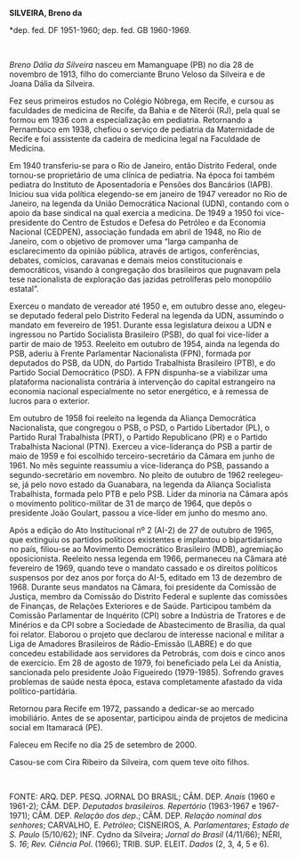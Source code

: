 **SILVEIRA, Breno da**

\*dep. fed. DF 1951-1960; dep. fed. GB 1960-1969.

 

*Breno Dália da Silveira* nasceu em Mamanguape (PB) no dia 28 de
novembro de 1913, filho do comerciante Bruno Veloso da Silveira e de
Joana Dália da Silveira.

Fez seus primeiros estudos no Colégio Nóbrega, em Recife, e cursou as
faculdades de medicina de Recife, da Bahia e de Niterói (RJ), pela qual
se formou em 1936 com a especialização em pediatria. Retornando a
Pernambuco em 1938, chefiou o serviço de pediatria da Maternidade de
Recife e foi assistente da cadeira de medicina legal na Faculdade de
Medicina.

Em 1940 transferiu-se para o Rio de Janeiro, então Distrito Federal,
onde tornou-se proprietário de uma clínica de pediatria. Na época foi
também pediatra do Instituto de Aposentadoria e Pensões dos Bancários
(IAPB). Iniciou sua vida política elegendo-se em janeiro de 1947
vereador no Rio de Janeiro, na legenda da União Democrática Nacional
(UDN), contando com o apoio da base sindical na qual exercia a medicina.
De 1949 a 1950 foi vice-presidente do Centro de Estudos e Defesa do
Petróleo e da Economia Nacional (CEDPEN), associação fundada em abril de
1948, no Rio de Janeiro, com o objetivo de promover uma “larga campanha
de esclarecimento da opinião pública, através de artigos, conferências,
debates, comícios, caravanas e demais meios constitucionais e
democráticos, visando à congregação dos brasileiros que pugnavam pela
tese nacionalista de exploração das jazidas petrolíferas pelo monopólio
estatal”.

Exerceu o mandato de vereador até 1950 e, em outubro desse ano,
elegeu-se deputado federal pelo Distrito Federal na legenda da UDN,
assumindo o mandato em fevereiro de 1951. Durante essa legislatura
deixou a UDN e ingressou no Partido Socialista Brasileiro (PSB), do qual
foi vice-líder a partir de maio de 1953. Reeleito em outubro de 1954,
ainda na legenda do PSB, aderiu à Frente Parlamentar Nacionalista (FPN),
formada por deputados do PSB, da UDN, do Partido Trabalhista Brasileiro
(PTB), e do Partido Social Democrático (PSD). A FPN dispunha-se a
viabilizar uma plataforma nacionalista contrária à intervenção do
capital estrangeiro na economia nacional especialmente no setor
energético, e à remessa de lucros para o exterior.

Em outubro de 1958 foi reeleito na legenda da Aliança Democrática
Nacionalista, que congregou o PSB, o PSD, o Partido Libertador (PL), o
Partido Rural Trabalhista (PRT), o Partido Republicano (PR) e o Partido
Trabalhista Nacional (PTN). Exerceu a vice-liderança do PSB a partir de
maio de 1959 e foi escolhido terceiro-secretário da Câmara em junho de
1961. No mês seguinte reassumiu a vice-liderança do PSB, passando a
segundo-secretário em novembro. No pleito de outubro de 1962
reelegeu-se, já pelo novo estado da Guanabara, na legenda da Aliança
Socialista Trabalhista, formada pelo PTB e pelo PSB. Líder da minoria na
Câmara após o movimento político-militar de 31 de março de 1964, que
depôs o presidente João Goulart, passou a vice-líder em junho do mesmo
ano.

Após a edição do Ato Institucional nº 2 (AI-2) de 27 de outubro de 1965,
que extinguiu os partidos políticos existentes e implantou o
bipartidarismo no país, filiou-se ao Movimento Democrático Brasileiro
(MDB), agremiação oposicionista. Reeleito nessa legenda em 1966,
permaneceu na Câmara até fevereiro de 1969, quando teve o mandato
cassado e os direitos políticos suspensos por dez anos por força do
AI-5, editado em 13 de dezembro de 1968. Durante seus mandatos na
Câmara, foi presidente da Comissão de Justiça, membro da Comissão do
Distrito Federal e suplente das comissões de Finanças, de Relações
Exteriores e de Saúde. Participou também da Comissão Parlamentar de
Inquérito (CPI) sobre a Indústria de Tratores e de Minérios e da CPI
sobre a Sociedade de Abastecimento de Brasília, da qual foi relator.
Elaborou o projeto que declarou de interesse nacional e militar a Liga
de Amadores Brasileiros de Rádio-Emissão (LABRE) e do que concedeu
estabilidade aos servidores da Petrobrás, com dois e cinco anos de
exercício. Em 28 de agosto de 1979, foi beneficiado pela Lei da Anistia,
sancionada pelo presidente João Figueiredo (1979-1985). Sofrendo graves
problemas de saúde nesta época, estava completamente afastado da vida
político-partidária.

Retornou para Recife em 1972, passando a dedicar-se ao mercado
imobiliário. Antes de se aposentar, participou ainda de projetos de
medicina social em Itamaracá (PE).

Faleceu em Recife no dia 25 de setembro de 2000.

Casou-se com Cira Ribeiro da Silveira, com quem teve oito filhos.

 

FONTE: ARQ. DEP. PESQ. JORNAL DO BRASIL; CÂM. DEP. *Anais* (1960 e
1961-2); CÂM. DEP. *Deputados brasileiros. Repertório* (1963-1967 e
1967-1971); CÂM. DEP. *Relação dos dep*.; CÂM. DEP. *Relação nominal dos
senhores*; CARVALHO, E. *Petróleo*; CISNEIROS, A. *Parlamentares*;
*Estado de S. Paulo* (5/10/62); INF. Cydno da Silveira; *Jornal do
Brasil* (4/11/66); NÉRI, S. *16*; *Rev. Ciência Pol*. (1966); TRIB. SUP.
ELEIT. *Dados* (2, 3, 4, 5 e 6).

 
